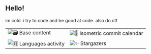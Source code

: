 ## Hello!

im cold. i try to code and be good at code. also do ctf 

<table>
  <tr>
    <td><img src="https://cdn.jsdelivr.net/gh/colding10/colding10/metrics/metrics.base.svg?v=1" alt="🗃️ Base content"></td>
    <td><img src="https://cdn.jsdelivr.net/gh/colding10/colding10/metrics/metrics.isocalendar.svg?v=1" alt="📅 Isometric commit calendar"></td>
  </tr>
  <tr>
    <td><img src="https://cdn.jsdelivr.net/gh/colding10/colding10/metrics/metrics.languages.svg?v=1" alt="🈷️ Languages activity"></td>
    <td><img src="https://cdn.jsdelivr.net/gh/colding10/colding10/metrics/metrics.stargazers.svg?v=1" alt="✨ Stargazers"></td>
  </tr>
</table>
